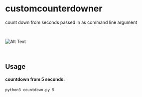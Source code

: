# customcounterdowner

 count down from seconds passed in as command line argument 

</br>

![Alt Text](https://mzdpd1mg35f29101q1lbu25g-wpengine.netdna-ssl.com/wp-content/uploads/2017/03/Old_Movie_Countdown_Timer_2-s.gif)

</br>

## Usage

#### <a name="countdown from 5 seconds:">countdown from 5 seconds:</a>

~~~
python3 countdown.py 5
~~~






